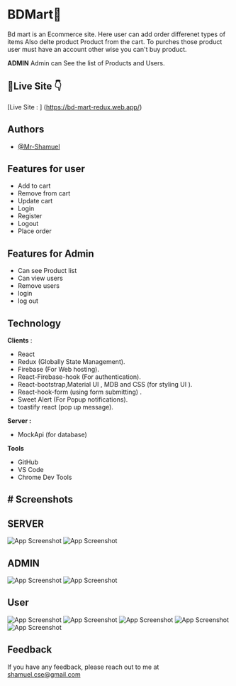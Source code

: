 
# BDMart🛒

Bd mart is an Ecommerce site. Here user can add order differenet types of items Also delte product Product from the cart. To purches those product user must have an account other wise you can't buy product. 

**ADMIN** 
Admin can See the list of Products and Users. 


## 🔗Live Site 👇  
[Live Site : ] (https://bd-mart-redux.web.app/)
 


## Authors

- [@Mr-Shamuel](https://github.com/Mr-Shamuel)


## Features for user

- Add to cart
- Remove from cart
- Update cart
- Login 
- Register
- Logout
- Place order

## Features for Admin
- Can see Product list
- Can view users
- Remove users 
- login 
- log out
## Technology 
**Clients** :
- React
- Redux (Globally State Management).
- Firebase (For Web hosting).
- React-Firebase-hook (For authentication).
- React-bootstrap,Material UI ,  MDB and CSS (for styling UI ).
- React-hook-form (using form submitting) .
- Sweet Alert (For Popup notifications).
- toastify react (pop up message).

**Server :**
- MockApi (for database)

**Tools**
- GitHub
- VS Code
- Chrome Dev Tools

 
**# Screenshots**
-

**SERVER**
-
![App Screenshot](https://i.ibb.co/Wfv7hJz/firebase.png)
![App Screenshot](https://i.ibb.co/yQP06Rw/mockapi.png)

**ADMIN**
-
![App Screenshot](https://i.ibb.co/LkrHN9p/users.png)
![App Screenshot](https://i.ibb.co/nzqbSXJ/products.png)

**User**
-
![App Screenshot](https://i.ibb.co/6Rwxdvj/landing-page.png)
![App Screenshot](https://i.ibb.co/6Ys4ZM6/cartpage.png)
![App Screenshot](https://i.ibb.co/Q6M4rQ7/shipping-page.png)
![App Screenshot](https://i.ibb.co/bskCs10/login.png)
![App Screenshot](https://i.ibb.co/0QWbQJL/register.png)








## Feedback

If you have any feedback, please reach out to me at shamuel.cse@gmail.com

